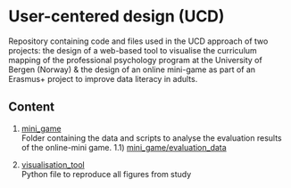 # User-centered design (UCD)
Repository containing code and files used in the UCD approach of two projects: the design of a web-based tool to visualise the curriculum mapping of the professional psychology program at the University of Bergen (Norway) & the design of an online mini-game as part of an Erasmus+ project to improve data literacy in adults.

## Content
1) [mini_game](mini_game)
  <br/>Folder containing the data and scripts to analyse the evaluation results of the online-mini game.
  1.1) [mini_game/evaluation_data](mini_game/evaluation_data)

2) [visualisation_tool](visualisation_tool)
<br/>Python file to reproduce all figures from study

